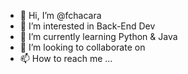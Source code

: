 - 👋 Hi, I’m @fchacara
- 👀 I’m interested in Back-End Dev
- 🌱 I’m currently learning Python & Java
- 💞️ I’m looking to collaborate on 
- 📫 How to reach me ...

<!---
fchacara/fchacara is a ✨ special ✨ repository because its `README.md` (this file) appears on your GitHub profile.
You can click the Preview link to take a look at your changes.
--->
